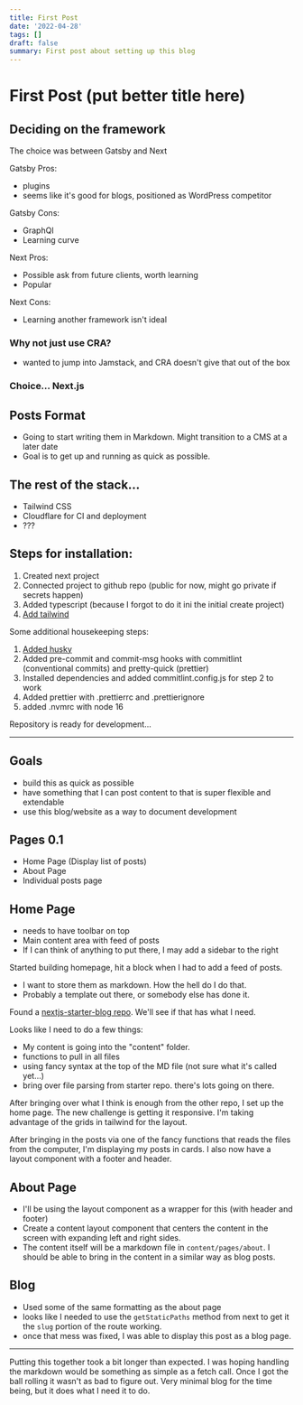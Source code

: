 ```yaml
---
title: First Post
date: '2022-04-28'
tags: []
draft: false
summary: First post about setting up this blog
---
```


# First Post (put better title here)

## Deciding on the framework

The choice was between Gatsby and Next

Gatsby Pros:

- plugins
- seems like it's good for blogs, positioned as WordPress competitor

Gatsby Cons:

- GraphQl
- Learning curve

Next Pros:

- Possible ask from future clients, worth learning
- Popular

Next Cons:

- Learning another framework isn't ideal

### Why not just use CRA?

- wanted to jump into Jamstack, and CRA doesn't give that out of the box

### Choice... Next.js

## Posts Format

- Going to start writing them in Markdown. Might transition to a CMS at a later date
- Goal is to get up and running as quick as possible.

## The rest of the stack...

- Tailwind CSS
- Cloudflare for CI and deployment
- ???

## Steps for installation:

1. Created next project
2. Connected project to github repo (public for now, might go private if secrets happen)
3. Added typescript (because I forgot to do it ini the initial create project)
4. [Add tailwind](https://tailwindcss.com/docs/guides/nextjs)

Some additional housekeeping steps:

1. [Added husky](https://typicode.github.io/husky/#/?id=automatic-recommended)
2. Added pre-commit and commit-msg hooks with commitlint (conventional commits) and pretty-quick (prettier)
3. Installed dependencies and added commitlint.config.js for step 2 to work
4. Added prettier with .prettierrc and .prettierignore
5. added .nvmrc with node 16

Repository is ready for development...

---

## Goals

- build this as quick as possible
- have something that I can post content to that is super flexible and extendable
- use this blog/website as a way to document development

## Pages 0.1

- Home Page (Display list of posts)
- About Page
- Individual posts page

## Home Page

- needs to have toolbar on top
- Main content area with feed of posts
- If I can think of anything to put there, I may add a sidebar to the right

Started building homepage, hit a block when I had to add a feed of posts.

- I want to store them as markdown. How the hell do I do that.
- Probably a template out there, or somebody else has done it.

Found a [nextjs-starter-blog repo](https://github.com/timlrx/tailwind-nextjs-starter-blog). We'll see if that has what I need.

Looks like I need to do a few things:

- My content is going into the "content" folder.
- functions to pull in all files
- using fancy syntax at the top of the MD file (not sure what it's called yet...)
- bring over file parsing from starter repo. there's lots going on there.

After bringing over what I think is enough from the other repo, I set up the home page. The new challenge is getting it responsive. I'm taking advantage of the grids in tailwind for the layout.

After bringing in the posts via one of the fancy functions that reads the files from the computer, I'm displaying my posts in cards. I also now have a layout component with a footer and header.

## About Page

- I'll be using the layout component as a wrapper for this (with header and footer)
- Create a content layout component that centers the content in the screen with expanding left and right sides.
- The content itself will be a markdown file in `content/pages/about`. I should be able to bring in the content in a similar way as blog posts.

## Blog

- Used some of the same formatting as the about page
- looks like I needed to use the `getStaticPaths` method from next to get it the `slug` portion of the route working.
- once that mess was fixed, I was able to display this post as a blog page.

---

Putting this together took a bit longer than expected. I was hoping handling the markdown would be something as simple as a fetch call. Once I got the ball rolling it wasn't as bad to figure out. Very minimal blog for the time being, but it does what I need it to do.
